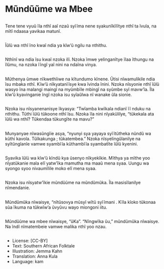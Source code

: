 # Mũndũũme wa Mbee

##
Tene tene vyuũ ĩla nthĩ aaĩ nzaũ
syĩĩma nene syakunĩkĩlĩtye nthĩ ta
ĩvula, na mĩtĩ ndaasa yavikaa
matunĩ.

##
Ĩũlũ wa nthĩ ĩno kwaĩ ndia ya kĩw’ũ
ngilu na nthithu.

##
Nthĩnĩ wa ndia ĩsu kwaĩ
nzoka ilĩ. Nzoka ĩmwe
yelinganĩtye ĩlaa
ĩthungu na ĩlũmu, na
nzoka ĩĩngĩ yaĩ nini na
ndaĩna vinya.

##
Mũthenya ũmwe nĩkwethĩiwe na
kĩtundumo kĩnene.
Ũtisi nĩwamulikile ndia ĩsu mbaka
nthĩ. Kĩw’ũ nĩkyatanĩĩsye kwa ĩvinda
ĩnini.
Nzoka nĩsyonie nthĩ ĩũlũ wasyo ĩna
malangi maingĩ na myũmbĩle
mbingĩ na syũmbe syĩ mavw’ĩa.
Ĩla kĩw’ũ kyavinganie ĩngĩ nzoka isu
syĩaũlwa nĩ wanake ũla sionie.

##
Nzoka isu nĩsyanenanisye ĩkyasya: “Twĩamba kwĩkala ndianĩ ĩĩ
nduku na nthithu. Tũthi ĩũlũ tũkoone nthĩ ĩsu.
Nzoka ĩla nini nĩyakũlilye, “tũkekala ata ĩũlũ wa nthĩ?
Tũkendaa tũkungĩte na mavu?”

##
Munyanyae nĩwasũngĩie asya,
“nyunyi sya yayaya syĩĩtũtheka
nũndũ wa kũthi kavola. Tũĩkakunga
; tũkatembea.”
Nzoka nĩsyelingũlanilye na
syĩtũngĩanĩe vamwe syambĩĩa
kũthambĩĩa syambatĩte ĩũlũ kyenini.

##
Syavika ĩũlũ wa kĩw’ũ kĩndũ kya
ũsenyo nĩkyekĩkie. Mĩthya ya mĩthe
yoo nĩyatũkanie mala elĩ yatw’ĩka
mamutha ma maaũ mena syaa.
Uungu wa syongo syoo nivaumĩlile
moko elĩ mena syaa.

##
Nzoka isu nĩsyatw’ĩkie mũndũũme na mũndũmũka.
Ĩla masisĩlanilye nĩmendanie.

##
Mũndũmũka nĩwaisye, “nĩtũsovya mũsyĩ wĩtũ syĩĩmani . Kĩla
kĩoko tũkonaa sũa ĩkuma na tũkwĩw’a ũvyũvu wayo miongoni
iitu.

##
Mũndũũme wa mbee nĩwaisye, “ũKa”. “Nĩngwĩka ũu,”
mũndũmũka nĩwaisye. Na ĩndĩ nĩmatembeie vamwe malika
nthĩ yoo nzau.

##
* License: [CC-BY]
* Text: Southern African Folktale
* Illustration: Jemma Kahn
* Translation: Anna Kula
* Language: kam
